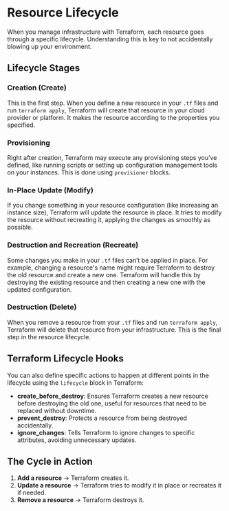 # Resource Lifecycle
When you manage infrastructure with Terraform, each resource goes through a specific lifecycle. Understanding this is key to not accidentally blowing up your environment.

## Lifecycle Stages

### Creation (Create)
This is the first step. When you define a new resource in your `.tf` files and run `terraform apply`, Terraform will create that resource in your cloud provider or platform. It makes the resource according to the properties you specified.

### Provisioning
Right after creation, Terraform may execute any provisioning steps you’ve defined, like running scripts or setting up configuration management tools on your instances. This is done using `provisioner` blocks.

### In-Place Update (Modify)
If you change something in your resource configuration (like increasing an instance size), Terraform will update the resource in place. It tries to modify the resource without recreating it, applying the changes as smoothly as possible.

### Destruction and Recreation (Recreate)
Some changes you make in your `.tf` files can’t be applied in place. For example, changing a resource's name might require Terraform to destroy the old resource and create a new one. Terraform will handle this by destroying the existing resource and then creating a new one with the updated configuration.

### Destruction (Delete)
When you remove a resource from your `.tf` files and run `terraform apply`, Terraform will delete that resource from your infrastructure. This is the final step in the resource lifecycle.

## Terraform Lifecycle Hooks

You can also define specific actions to happen at different points in the lifecycle using the `lifecycle` block in Terraform:

- **create_before_destroy**: Ensures Terraform creates a new resource before destroying the old one, useful for resources that need to be replaced without downtime.
- **prevent_destroy**: Protects a resource from being destroyed accidentally.
- **ignore_changes**: Tells Terraform to ignore changes to specific attributes, avoiding unnecessary updates.

## The Cycle in Action

1. **Add a resource** → Terraform creates it.
2. **Update a resource** → Terraform tries to modify it in place or recreates it if needed.
3. **Remove a resource** → Terraform destroys it.
